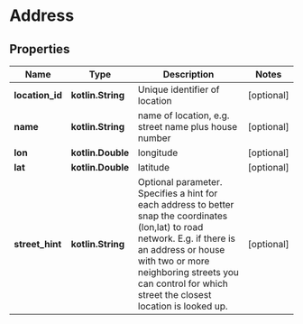 
# Address

## Properties
Name | Type | Description | Notes
------------ | ------------- | ------------- | -------------
**location_id** | **kotlin.String** | Unique identifier of location |  [optional]
**name** | **kotlin.String** | name of location, e.g. street name plus house number |  [optional]
**lon** | **kotlin.Double** | longitude |  [optional]
**lat** | **kotlin.Double** | latitude |  [optional]
**street_hint** | **kotlin.String** | Optional parameter. Specifies a hint for each address to better snap the coordinates (lon,lat) to road network. E.g. if there is an address or house with two or more neighboring streets you can control for which street the closest location is looked up. |  [optional]



